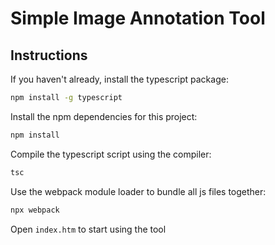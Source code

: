 # Simple Image Annotation Tool

## Instructions
If you haven't already, install the typescript package:

```bash
npm install -g typescript
```

Install the npm dependencies for this project:

```bash
npm install
```

Compile the typescript script using the compiler:

```bash
tsc
```

Use the webpack module loader to bundle all js files together:
```bash
npx webpack
```

Open `index.htm` to start using the tool